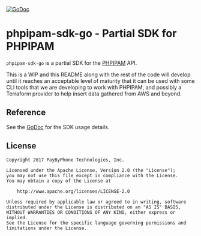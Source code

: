 [![GoDoc](https://godoc.org/github.com/paybyphone/phpipam-sdk-go?status.svg)](https://godoc.org/github.com/paybyphone/phpipam-sdk-go)

# phpipam-sdk-go - Partial SDK for PHPIPAM

`phpipam-sdk-go` is a partial SDK for the [PHPIPAM][1] API.

[1]: https://phpipam.net/api/api_documentation/

This is a WIP and this README along with the rest of the code will develop until
it reaches an acceptable level of maturity that it can be used with some CLI
tools that we are developing to work with PHPIPAM, and possibly a Terraform
provider to help insert data gathered from AWS and beyond.

## Reference

See the [GoDoc][2] for the SDK usage details.

[2]: https://godoc.org/github.com/paybyphone/phpipam-sdk-go

## License

```
Copyright 2017 PayByPhone Technologies, Inc.

Licensed under the Apache License, Version 2.0 (the "License");
you may not use this file except in compliance with the License.
You may obtain a copy of the License at

    http://www.apache.org/licenses/LICENSE-2.0

Unless required by applicable law or agreed to in writing, software
distributed under the License is distributed on an "AS IS" BASIS,
WITHOUT WARRANTIES OR CONDITIONS OF ANY KIND, either express or implied.
See the License for the specific language governing permissions and
limitations under the License.
```
